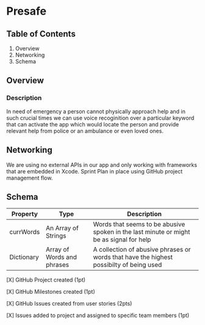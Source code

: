# Presafe

## Table of Contents
1. Overview
2. Networking
3. Schema 

## Overview

### Description
In need of emergency a person cannot physically approach help and in such crucial times we can use voice recoginition over a particular keyword that can activate the app which would locate the person and provide relevant help from police or an ambulance or even loved ones.


## Networking
We are using no external APIs in our app and only working with frameworks that are embedded in Xcode. Sprint Plan in place using GitHub project management flow.


## Schema
|    Property   |                Type                |                                       Description                                      | 
| ------------- | ---------------------------------- | -------------------------------------------------------------------------------------- | 
| currWords     | An Array of Strings                | Words that seems to be abusive spoken in the last minute or might be as signal for help|
| Dictionary    | Array of Words and phrases         | A collection of abusive phrases or words that have the highest possibilty of being used|

[X] GitHub Project created (1pt)

[X] GitHub Milestones created (1pt)

[X] GitHub Issues created from user stories (2pts)

[X] Issues added to project and assigned to specific team members (1pt)


